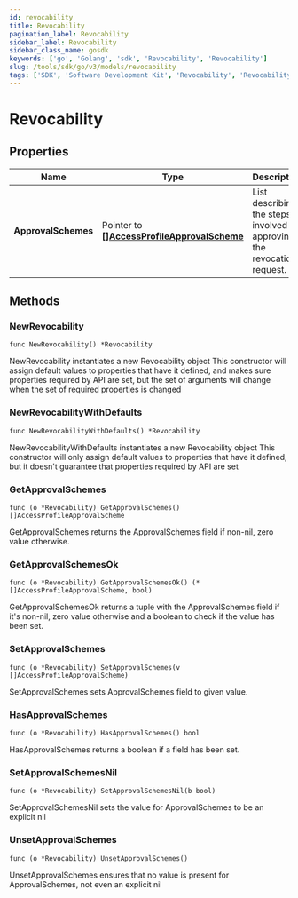 ```yaml
---
id: revocability
title: Revocability
pagination_label: Revocability
sidebar_label: Revocability
sidebar_class_name: gosdk
keywords: ['go', 'Golang', 'sdk', 'Revocability', 'Revocability'] 
slug: /tools/sdk/go/v3/models/revocability
tags: ['SDK', 'Software Development Kit', 'Revocability', 'Revocability']
---
```


# Revocability

## Properties

Name | Type | Description | Notes
------------ | ------------- | ------------- | -------------
**ApprovalSchemes** | Pointer to [**[]AccessProfileApprovalScheme**](access-profile-approval-scheme) | List describing the steps involved in approving the revocation request. | [optional] 

## Methods

### NewRevocability

`func NewRevocability() *Revocability`

NewRevocability instantiates a new Revocability object
This constructor will assign default values to properties that have it defined,
and makes sure properties required by API are set, but the set of arguments
will change when the set of required properties is changed

### NewRevocabilityWithDefaults

`func NewRevocabilityWithDefaults() *Revocability`

NewRevocabilityWithDefaults instantiates a new Revocability object
This constructor will only assign default values to properties that have it defined,
but it doesn't guarantee that properties required by API are set

### GetApprovalSchemes

`func (o *Revocability) GetApprovalSchemes() []AccessProfileApprovalScheme`

GetApprovalSchemes returns the ApprovalSchemes field if non-nil, zero value otherwise.

### GetApprovalSchemesOk

`func (o *Revocability) GetApprovalSchemesOk() (*[]AccessProfileApprovalScheme, bool)`

GetApprovalSchemesOk returns a tuple with the ApprovalSchemes field if it's non-nil, zero value otherwise
and a boolean to check if the value has been set.

### SetApprovalSchemes

`func (o *Revocability) SetApprovalSchemes(v []AccessProfileApprovalScheme)`

SetApprovalSchemes sets ApprovalSchemes field to given value.

### HasApprovalSchemes

`func (o *Revocability) HasApprovalSchemes() bool`

HasApprovalSchemes returns a boolean if a field has been set.

### SetApprovalSchemesNil

`func (o *Revocability) SetApprovalSchemesNil(b bool)`

 SetApprovalSchemesNil sets the value for ApprovalSchemes to be an explicit nil

### UnsetApprovalSchemes
`func (o *Revocability) UnsetApprovalSchemes()`

UnsetApprovalSchemes ensures that no value is present for ApprovalSchemes, not even an explicit nil

